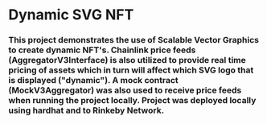 # Dynamic SVG NFT

### This project demonstrates the use of Scalable Vector Graphics to create dynamic NFT's. Chainlink price feeds (AggregatorV3Interface) is also utilized to provide real time pricing of assets which in turn will affect which SVG logo that is displayed ("dynamic"). A mock contract (MockV3Aggregator) was also used to receive price feeds when running the project locally. Project was deployed locally using hardhat and to Rinkeby Network. 


